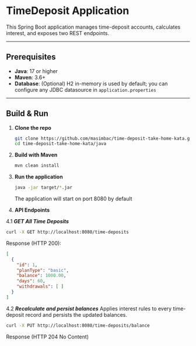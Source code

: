 # TimeDeposit Application

This Spring Boot application manages time-deposit accounts, calculates interest, and exposes two REST endpoints.

---

## Prerequisites

- **Java**: 17 or higher
- **Maven**: 3.6+
- **Database**: (Optional) H2 in-memory is used by default; you can configure any JDBC datasource in `application.properties`

---

## Build & Run

1. **Clone the repo**
   ```bash
   git clone https://github.com/masimbac/time-deposit-take-home-kata.git
   cd time-deposit-take-home-kata/java
   ```
   
2. **Build with Maven**
    ```bash
    mvn clean install
   ```
3. **Run the application**
    ```bash 
    java -jar target/*.jar
   ```
   The application will start on port 8080 by default
4. **API Endpoints**

4.1 ***GET All Time Deposits***
```bash 
curl -X GET http://localhost:8080/time-deposits

```
Response (HTTP 200):
```json
[
  {
    "id": 1,
    "planType": "basic",
    "balance": 1000.00,
    "days": 60,
    "withdrawals": [ ]
  }
]

```
4.2 ***Recalculate and persist balances***
Applies interest rules to every time-deposit record and persists the updated balances.
```bash
curl -X PUT http://localhost:8080/time-deposits/balance
```
Response (HTTP 204 No Content)